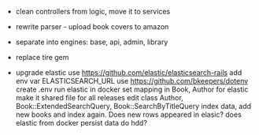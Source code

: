 - clean controllers from logic, move it to services
- rewrite parser
                                                      - upload book covers to amazon
- separate into engines: base, api, admin, library 


- replace tire gem
- upgrade elastic
  use https://github.com/elastic/elasticsearch-rails
  add env var ELASTICSEARCH_URL
  use https://github.com/bkeepers/dotenv
  create .env
  run elastic in docker
  set mapping in Book, Author for elastic
  make it shared file for all releases
  edit class Author, Book::ExtendedSearchQuery, Book::SearchByTitleQuery
  index data, add new books and index again. Does new rows appeared in elasic?
  does elastic from docker persist data do hdd?
